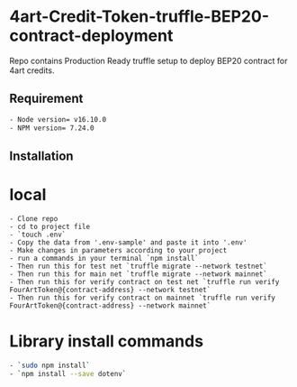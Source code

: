 # 4art-Credit-Token-truffle-BEP20-contract-deployment

Repo contains Production Ready truffle setup to deploy BEP20 contract for 4art credits.

## Requirement


```bash
- Node version= v16.10.0
- NPM version= 7.24.0
```

## Installation

# local

```bashc
- Clone repo
- cd to project file
- `touch .env`
- Copy the data from '.env-sample' and paste it into '.env'
- Make changes in parameters according to your project
- run a commands in your terminal `npm install`
- Then run this for test net `truffle migrate --network testnet`
- Then run this for main net `truffle migrate --network mainnet`
- Then run this for verify contract on test net `truffle run verify FourArtToken@{contract-address} --network testnet`
- Then run this for verify contract on mainnet `truffle run verify FourArtToken@{contract-address} --network mainnet`

```
# Library install commands

```bash
- `sudo npm install`
- `npm install --save dotenv`

```

